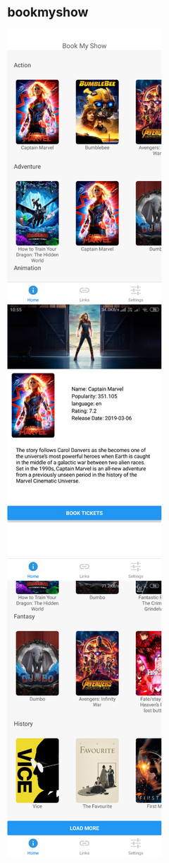 # bookmyshow


<p >
  <img src="./b.png" width="350" title="hover text">
  <img src="./c.png" width="350" alt="accessibility text">
    <img src="./a.png" width="350" alt="accessibility text">
</p>
